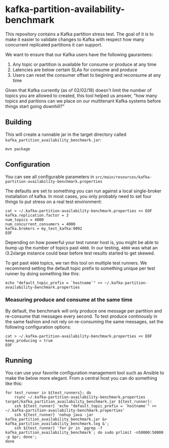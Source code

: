 # kafka-partition-availability-benchmark

This repository contains a Kafka partition stress test. The goal of it is to make it easier to validate changes to 
Kafka with respect how many concurrent replicated partitions it can support. 

We want to ensure that our Kafka users have the following gaurantees: 

1. Any topic or partition is available for consume or produce at any time
2. Latencies are below certain SLAs for consume and produce
3. Users can reset the consumer offset to begining and reconsume at any time

Given that Kafka currently (as of 02/02/18) doesn't limit the number of topics you are allowed to created, this tool
helped us answer, "how many topics and paritions can we place on our multitenant Kafka systems before things start 
going downhill?"

## Building

This will create a runnable jar in the target directory called `kafka_partition_availability_benchmark.jar`:

```
mvn package
```

## Configuration
You can see all configurable parameters in `src/main/resources/kafka-partition-availability-benchmark.properties`

The defaults are set to something you can run against a local single-broker installation of kafka. In most cases, you 
only probably need to set four things to put stress on a real test environment:
```
cat > ~/.kafka-partition-availability-benchmark.properties << EOF
kafka.replication.factor = 3
num_topics = 4000
num_concurrent_consumers = 4000
kafka.brokers = my_test_kafka:9092
EOF
```

Depending on how powerful your test runner host is, you might be able to bump up the number of topics past `4000`. In
our testing, `4000` was what an i3.2xlarge instance could bear before test results started to get skewed. 

To get past `4000` topics, we ran this tool on multiple test runners. We recommend setting the default topic prefix to 
something unique per test runner by doing something like this:
```
echo "default_topic_prefix = `hostname`" >> ~/.kafka-partition-availability-benchmark.properties
```

### Measuring produce and consume at the same time

By default, the benchmark will only produce one message per partition and re-consume that messages every second. To test produce continously in the same fashion and not 
rely on re-consuming the same messages, set the following configuration options:
```
cat > ~/.kafka-partition-availability-benchmark.properties << EOF
keep_producing = true
EOF
```

## Running

You can use your favorite configuration management tool such as Ansible to make the below more elegant. From a central 
host you can do something like this:

```
for test_runner in ${test_runners}; do
    rsync ~/.kafka-partition-availability-benchmark.properties target/kafka_partition_availability_benchmark.jar ${test_runner}:
    ssh ${test_runner} 'echo "default_topic_prefix = `hostname`" >> ~/.kafka-partition-availability-benchmark.properties'
    ssh ${test_runner} 'nohup java -jar kafka_partition_availability_benchmark.jar &> kafka_partition_availability_benchmark.log &';
    ssh ${test_runner} 'for pr in `pgrep -f kafka_partition_availability_benchmark`; do sudo prlimit -n50000:50000 -p $pr; done';
done
```
